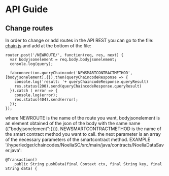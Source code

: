 # API Guide
## Change routes
In order to change or add routes in the API REST you can go to the file: [chain.js](/ChainREST/routes/chain.js) and add at the bottom of the file:
```
router.post('/NEWROUTE/', function(req, res, next) {
  var bodyjsonelement = req.body.bodyjsonelement;
  console.log(query);
  
  fabconnection.queryChaincode('NEWSMARTCONTRACTMETHOD',[bodyjsonelement],{}).then(queryChaincodeResponse => {
    console.log('result: '+ queryChaincodeResponse.queryResult)
    res.status(200).send(queryChaincodeResponse.queryResult)
  }).catch ( error => {
    console.log(error);
    res.status(404).send(error);
  });
});
```
where NEWROUTE is the name of the route you want, bodyjsonelement is an element obtained of the json of the body with the same name ({"bodyjsonelement":{}}). NEWSMARTCONTRACTMETHOD is the name of the smart contract method you want to call. the next parameter is an array of the necessary parameters of the smartcontract method. EXAMPLE '/hyperledger/chaincodes/NoeliaSC/src/main/java/contracts/NoeliaDataSaver.java':
```
@Transaction()
    public String pushData(final Context ctx, final String key, final String data) {
```
